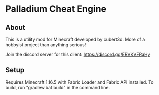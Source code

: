 # Palladium Cheat Engine

## About

This is a utility mod for Minecraft developed by cubert3d. More of a hobbyist project than anything serious!

Join the discord server for this client: https://discord.gg/ERVKVFRaHy

## Setup

Requires Minecraft 1.16.5 with Fabric Loader and Fabric API installed. To build, run "gradlew.bat build" in the command line.
